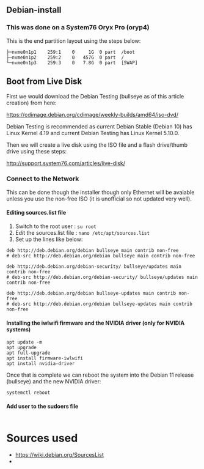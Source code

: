 ## Debian-install

### This was done on a System76 Oryx Pro (oryp4)

This is the end partition layout using the steps below:

```nvme0n1        259:0    0 465.8G  0 disk  
├─nvme0n1p1    259:1    0     1G  0 part  /boot
├─nvme0n1p2    259:2    0   457G  0 part  /
└─nvme0n1p3    259:3    0   7.8G  0 part  [SWAP]
```

## Boot from Live Disk

First we would download the Debian Testing (bullseye as of this article creation) from here:

https://cdimage.debian.org/cdimage/weekly-builds/amd64/iso-dvd/

Debian Testing is recommended as current Debian Stable (Debian 10) has Linux Kernel 4.19 and current Debian Testing has Linux Kernel 5.10.0. 

Then we will create a live disk using the ISO file and a flash drive/thumb drive using these steps:

http://support.system76.com/articles/live-disk/

### Connect to the Network

This can be done though the installer though only Ethernet will be avaiable unless you use the non-free ISO (it is unofficial so not updated very well). 

#### Editing sources.list file

1. Switch to the root user : `su root`
2. Edit the sources.list file : `nano /etc/apt/sources.list`
3. Set up the lines like below:

```
deb http://deb.debian.org/debian bullseye main contrib non-free
# deb-src http://deb.debian.org/debian bullseye main contrib non-free

deb http://deb.debian.org/debian-security/ bullseye/updates main contrib non-free
# deb-src http://deb.debian.org/debian-security/ bullseye/updates main contrib non-free

deb http://deb.debian.org/debian bullseye-updates main contrib non-free
# deb-src http://deb.debian.org/debian bullseye-updates main contrib non-free
```

#### Installing the iwlwifi firmware and the NVIDIA driver (only for NVIDIA systems)

```
apt update -m
apt upgrade
apt full-upgrade
apt install firmware-iwlwifi
apt install nvidia-driver
```

Once that is complete we can reboot the system into the Debian 11 release (bullseye) and the new NVIDIA driver:

```
systemctl reboot
```

#### Add user to the sudoers file

```

```

# Sources used
- https://wiki.debian.org/SourcesList
-
